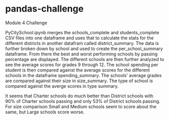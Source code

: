 # pandas-challenge
Module 4 Challenge

PyCitySchool.ipynb merges the schools_complete and students_complete CSV files into one dataframe and uses that to calculate the stats for the different districts in another datafram called district_summary. The data is further broken down by school and used to create the per_school_summary dataframe. From there the best and worst performing schools by passing percentage are displayed. The different schools are then further analyzed to see the average scores for grades 9 through 12. The school spending per student is then compared against the average scores for the different schools in the dataframe spending_summary. The schools' average grades are compared against their size in size_summary. The type of school is compared against the averge scores in type summary.


It seems that Charter schools do much better than District schools with 90% of Charter schools passing and only 53% of District schools passing. For size comparison Small and Medium schools seem to score about the same, but Large schools score worse.